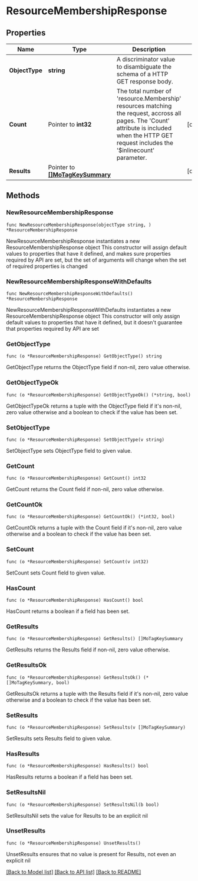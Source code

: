# ResourceMembershipResponse

## Properties

Name | Type | Description | Notes
------------ | ------------- | ------------- | -------------
**ObjectType** | **string** | A discriminator value to disambiguate the schema of a HTTP GET response body. | 
**Count** | Pointer to **int32** | The total number of &#39;resource.Membership&#39; resources matching the request, accross all pages. The &#39;Count&#39; attribute is included when the HTTP GET request includes the &#39;$inlinecount&#39; parameter. | [optional] 
**Results** | Pointer to [**[]MoTagKeySummary**](mo.TagKeySummary.md) |  | [optional] 

## Methods

### NewResourceMembershipResponse

`func NewResourceMembershipResponse(objectType string, ) *ResourceMembershipResponse`

NewResourceMembershipResponse instantiates a new ResourceMembershipResponse object
This constructor will assign default values to properties that have it defined,
and makes sure properties required by API are set, but the set of arguments
will change when the set of required properties is changed

### NewResourceMembershipResponseWithDefaults

`func NewResourceMembershipResponseWithDefaults() *ResourceMembershipResponse`

NewResourceMembershipResponseWithDefaults instantiates a new ResourceMembershipResponse object
This constructor will only assign default values to properties that have it defined,
but it doesn't guarantee that properties required by API are set

### GetObjectType

`func (o *ResourceMembershipResponse) GetObjectType() string`

GetObjectType returns the ObjectType field if non-nil, zero value otherwise.

### GetObjectTypeOk

`func (o *ResourceMembershipResponse) GetObjectTypeOk() (*string, bool)`

GetObjectTypeOk returns a tuple with the ObjectType field if it's non-nil, zero value otherwise
and a boolean to check if the value has been set.

### SetObjectType

`func (o *ResourceMembershipResponse) SetObjectType(v string)`

SetObjectType sets ObjectType field to given value.


### GetCount

`func (o *ResourceMembershipResponse) GetCount() int32`

GetCount returns the Count field if non-nil, zero value otherwise.

### GetCountOk

`func (o *ResourceMembershipResponse) GetCountOk() (*int32, bool)`

GetCountOk returns a tuple with the Count field if it's non-nil, zero value otherwise
and a boolean to check if the value has been set.

### SetCount

`func (o *ResourceMembershipResponse) SetCount(v int32)`

SetCount sets Count field to given value.

### HasCount

`func (o *ResourceMembershipResponse) HasCount() bool`

HasCount returns a boolean if a field has been set.

### GetResults

`func (o *ResourceMembershipResponse) GetResults() []MoTagKeySummary`

GetResults returns the Results field if non-nil, zero value otherwise.

### GetResultsOk

`func (o *ResourceMembershipResponse) GetResultsOk() (*[]MoTagKeySummary, bool)`

GetResultsOk returns a tuple with the Results field if it's non-nil, zero value otherwise
and a boolean to check if the value has been set.

### SetResults

`func (o *ResourceMembershipResponse) SetResults(v []MoTagKeySummary)`

SetResults sets Results field to given value.

### HasResults

`func (o *ResourceMembershipResponse) HasResults() bool`

HasResults returns a boolean if a field has been set.

### SetResultsNil

`func (o *ResourceMembershipResponse) SetResultsNil(b bool)`

 SetResultsNil sets the value for Results to be an explicit nil

### UnsetResults
`func (o *ResourceMembershipResponse) UnsetResults()`

UnsetResults ensures that no value is present for Results, not even an explicit nil

[[Back to Model list]](../README.md#documentation-for-models) [[Back to API list]](../README.md#documentation-for-api-endpoints) [[Back to README]](../README.md)


